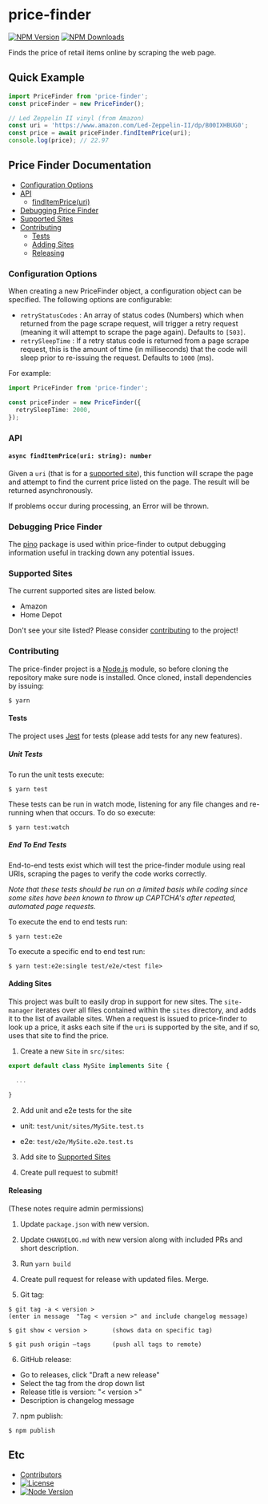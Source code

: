 # price-finder #

[![NPM Version][npm-image]][npm-url]
[![NPM Downloads][downloads-image]][downloads-url]

Finds the price of retail items online by scraping the web page.

## Quick Example ##

```typescript
import PriceFinder from 'price-finder';
const priceFinder = new PriceFinder();

// Led Zeppelin II vinyl (from Amazon)
const uri = 'https://www.amazon.com/Led-Zeppelin-II/dp/B00IXHBUG0';
const price = await priceFinder.findItemPrice(uri);
console.log(price); // 22.97
```

## Price Finder Documentation ##

- [Configuration Options](#configuration-options)
- [API](#api)
  - [findItemPrice(uri)](#async-finditempriceuri-string-number)
- [Debugging Price Finder](#debugging-price-finder)
- [Supported Sites](#supported-sites)
- [Contributing](#contributing)
  - [Tests](#tests)
  - [Adding Sites](#adding-sites)
  - [Releasing](#releasing)

### Configuration Options ###

When creating a new PriceFinder object, a configuration object can be specified.
The following options are configurable:

- `retryStatusCodes` : An array of status codes (Numbers) which when returned
from the page scrape request, will trigger a retry request (meaning it will
attempt to scrape the page again). Defaults to `[503]`.
- `retrySleepTime` : If a retry status code is returned from a page scrape
request, this is the amount of time (in milliseconds) that the code will sleep
prior to re-issuing the request. Defaults to `1000` (ms).

For example:

```typescript
import PriceFinder from 'price-finder';

const priceFinder = new PriceFinder({
  retrySleepTime: 2000,
});
```

### API ###

#### `async findItemPrice(uri: string): number` ####

Given a `uri` (that is for a [supported site](#supported-sites)), this function will scrape the page and attempt to find the current price listed on the page. The result will be returned asynchronously.

If problems occur during processing, an Error will be thrown.

### Debugging Price Finder ###

The <a href="https://www.npmjs.org/package/pino">pino</a> package is used within price-finder to output debugging information useful in tracking down any potential issues.

### Supported Sites ###

The current supported sites are listed below.

- Amazon
- Home Depot

Don't see your site listed? Please consider [contributing](#contributing) to the project!

### Contributing ###

The price-finder project is a [Node.js](http://nodejs.org/) module, so before cloning the repository make sure node is installed. Once cloned, install dependencies by issuing:

```
$ yarn
```

#### Tests ####

The project uses [Jest](https://jestjs.io/) for tests (please add tests for any new features).

##### Unit Tests #####

To run the unit tests execute:

```
$ yarn test
```

These tests can be run in watch mode, listening for any file changes and re-running when that occurs. To do so execute:

```
$ yarn test:watch
```

##### End To End Tests #####

End-to-end tests exist which will test the price-finder module using real URIs, scraping the pages to verify the code works correctly. 

_Note that these tests should be run on a limited basis while coding since some sites have been known to throw up CAPTCHA's after repeated, automated page requests._

To execute the end to end tests run:

```
$ yarn test:e2e
```

To execute a specific end to end test run:

```
$ yarn test:e2e:single test/e2e/<test file>
```

#### Adding Sites ####

This project was built to easily drop in support for new sites. The `site-manager` iterates over all files contained within the `sites` directory, and adds it to the list of available sites. When a request is issued to price-finder to look up a price, it asks each site if the `uri` is supported by the site, and if so, uses that site to find the price.

1. Create a new `Site` in `src/sites`:

```typescript
export default class MySite implements Site {

  ...

}
```

2. Add unit and e2e tests for the site

- unit: `test/unit/sites/MySite.test.ts`

- e2e: `test/e2e/MySite.e2e.test.ts`

3. Add site to [Supported Sites](#supported-sites)

4. Create pull request to submit!

#### Releasing ####

(These notes require admin permissions)

1. Update `package.json` with new version.

2. Update `CHANGELOG.md` with new version along with included PRs and short description.

3. Run `yarn build`

4. Create pull request for release with updated files. Merge.

5. Git tag:

```
$ git tag -a < version >
(enter in message  "Tag < version >" and include changelog message)

$ git show < version >       (shows data on specific tag)

$ git push origin —tags      (push all tags to remote)
```

6. GitHub release:

* Go to releases, click "Draft a new release"
* Select the tag from the drop down list
* Release title is version: "< version >"
* Description is changelog message

7. npm publish:

```
$ npm publish
```

## Etc ##

- [Contributors](https://github.com/dylants/price-finder/graphs/contributors)
- [![License][license-image]][license-url]
- [![Node Version][node-image]][node-url]

[npm-image]: https://img.shields.io/npm/v/price-finder.svg
[npm-url]: https://npmjs.org/package/price-finder
[downloads-image]: https://img.shields.io/npm/dm/price-finder.svg
[downloads-url]: https://npmjs.org/package/price-finder
[license-image]: https://img.shields.io/github/license/dylants/price-finder.svg
[license-url]: LICENSE
[node-image]: https://img.shields.io/node/v/price-finder.svg
[node-url]: https://npmjs.org/package/price-finder
